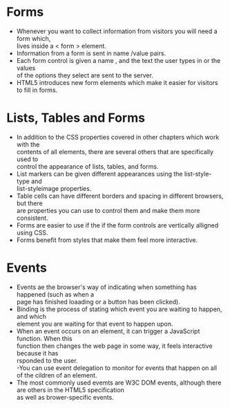 # Forms  
- Whenever you want to collect information from visitors you will need a form which,  
lives inside a < form > element.  
- Information from a form is sent in name /value pairs.  
- Each form control is given a name , and the text the user types in or the values  
of the options they select are sent to the server.  
- HTML5 introduces new form elements which make it easier for visitors to fill in forms.  

# Lists, Tables and Forms    
- In addition to the CSS properties covered in other chapters which work with the   
contents of all elements, there are several others that are specifically used to  
control the appearance of lists, tables, and forms.  
- List markers can be given different appearances using the list-style-type and  
list-styleimage properties.  
- Table cells can have different borders and spacing in different browsers, but there  
are properties you can use to control them and make them more consistent.  
- Forms are easier to use if the if the form controls are vertically alligned using CSS.   
- Forms benefit from styles that make them feel more interactive.  

# Events  
- Events ae the browser's way of indicating when something has happened (such as when a   
page has finished loaading or a button has been clicked).  
- Binding is the process of stating which event you are waiting to happen, and which   
element you are waiting for that event to happen upon.  
- When an event occurs on an element, it can trigger a JavaScript function. When this  
function then changes the web page in some way, it feels interactive because it has  
rsponded to the user.  
-You can use event delegation to monitor for events that happen on all of the cildren of an element.  
- The most commonly used evemts are W3C DOM events, although there are others in the HTML5 specification  
as well as brower-specific events.  
